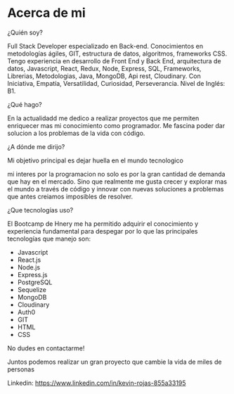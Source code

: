 # Acerca de mi

¿Quién soy?

Full Stack Developer especializado en Back-end. Conocimientos en metodologías ágiles, GIT, estructura de datos, algoritmos, frameworks CSS. Tengo experiencia en desarrollo de Front End y Back End, arquitectura de datos, Javascript, React, Redux, Node, Express, SQL, Frameworks, Librerias, Metodologias, Java, MongoDB, Api rest, Cloudinary. Con Iniciativa, Empatía, Versatilidad, Curiosidad, Perseverancia. Nivel de Inglés: B1.

¿Qué hago?

En la actualidadd me dedico a realizar proyectos que me permiten enriquecer mas mi conocimiento como programador. Me fascina poder dar solucion a los problemas de la vida con código.

¿A dónde me dirijo?

Mi objetivo principal es dejar huella en el mundo tecnologico

mi interes por la programacion no solo es por la gran cantidad de demanda que hay en el mercado. Sino que realmente me gusta crecer y explorar mas el mundo a través de código y innovar con nuevas soluciones a problemas que antes creiamos imposibles de resolver.

¿Que tecnologías uso?

El Bootcamp de Hnery me ha permitido adquirir el conocimiento y experiencia fundamental para despegar por lo que las principales tecnologías que manejo son:

- Javascript 
- React.js
- Node.js 
- Express.js
- PostgreSQL
- Sequelize 
- MongoDB
- Cloudinary
- Auth0
- GIT
- HTML
- CSS

No dudes en contactarme!

Juntos podemos realizar un gran proyecto que cambie la vida de miles de personas

Linkedin: https://www.linkedin.com/in/kevin-rojas-855a33195

